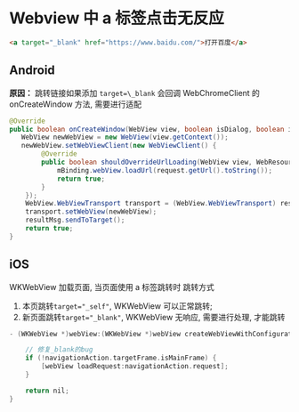 # Webview 中 a 标签点击无反应

```html
<a target="_blank" href="https://www.baidu.com/">打开百度</a>
```

## Android

**原因：** 跳转链接如果添加 `target=\_blank` 会回调 WebChromeClient 的 onCreateWindow 方法, 需要进行适配

```Java
@Override
public boolean onCreateWindow(WebView view, boolean isDialog, boolean isUserGesture, Message resultMsg) {
   WebView newWebView = new WebView(view.getContext());
   newWebView.setWebViewClient(new WebViewClient() {
        @Override
        public boolean shouldOverrideUrlLoading(WebView view, WebResourceRequest request) {
            mBinding.webView.loadUrl(request.getUrl().toString());
            return true;
        }
    });
    WebView.WebViewTransport transport = (WebView.WebViewTransport) resultMsg.obj;
    transport.setWebView(newWebView);
    resultMsg.sendToTarget();
    return true;
}
```

## iOS

WKWebView 加载页面, 当页面使用 a 标签跳转时 跳转方式

1. 本页跳转`target="_self"`, WKWebView 可以正常跳转;
2. 新页面跳转`target="_blank"`, WKWebView 无响应, 需要进行处理, 才能跳转

```ObjectiveC
- (WKWebView *)webView:(WKWebView *)webView createWebViewWithConfiguration:(WKWebViewConfiguration *)configuration forNavigationAction:(WKNavigationAction *)navigationAction windowFeatures:(WKWindowFeatures *)windowFeatures {

    // 修复_blank的bug
    if (!navigationAction.targetFrame.isMainFrame) {
        [webView loadRequest:navigationAction.request];
    }

    return nil;
}
```

